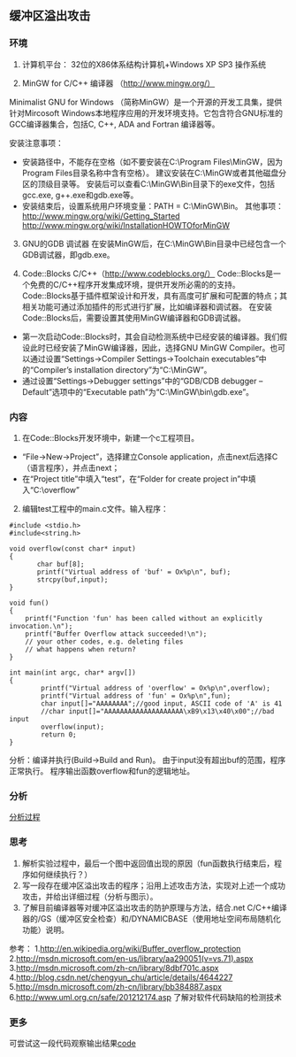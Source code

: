 ## 缓冲区溢出攻击

### 环境
1. 计算机平台：
32位的X86体系结构计算机+Windows XP SP3 操作系统

1. MinGW for C/C++ 编译器 （http://www.mingw.org/）

Minimalist GNU for Windows （简称MinGW）是一个开源的开发工具集，提供针对Mircosoft Windows本地程序应用的开发环境支持。它包含符合GNU标准的GCC编译器集合，包括C, C++, ADA and Fortran 编译器等。

安装注意事项：
* 安装路径中，不能存在空格（如不要安装在C:\Program Files\MinGW，因为Program Files目录名称中含有空格）。
建议安装在C:\MinGW或者其他磁盘分区的顶级目录等。
安装后可以查看C:\MinGW\Bin目录下的exe文件，包括gcc.exe, g++.exe和gdb.exe等。
* 安装结束后，设置系统用户环境变量：PATH = C:\MinGW\Bin。
其他事项：
http://www.mingw.org/wiki/Getting_Started http://www.mingw.org/wiki/InstallationHOWTOforMinGW

3. GNU的GDB 调试器
在安装MinGW后，在C:\MinGW\Bin目录中已经包含一个GDB调试器，即gdb.exe。

4. Code::Blocks C/C++（http://www.codeblocks.org/）
Code::Blocks是一个免费的C/C++程序开发集成环境，提供开发所必需的的支持。Code::Blocks基于插件框架设计和开发，具有高度可扩展和可配置的特点；其相关功能可通过添加插件的形式进行扩展，比如编译器和调试器。
在安装Code::Blocks后，需要设置其使用MinGW编译器和GDB调试器。
* 第一次启动Code::Blocks时，其会自动检测系统中已经安装的编译器。我们假设此时已经安装了MinGW编译器，因此，选择GNU MinGW Compiler。也可以通过设置“Settings->Compiler Settings->Toolchain executables”中的“Compiler’s installation directory”为“C:\MinGW”。
* 通过设置“Settings->Debugger settings”中的“GDB/CDB debugger – Default”选项中的“Executable path”为“C:\MinGW\bin\gdb.exe”。
  
### 内容
1. 在Code::Blocks开发环境中，新建一个c工程项目。
* “File->New->Project”，选择建立Console application，点击next后选择C（语言程序），并点击next；
* 在“Project title”中填入“test”，在“Folder for create project in”中填入“C:\overflow”
2. 编辑test工程中的main.c文件。输入程序：
```
#include <stdio.h>
#include<string.h>

void overflow(const char* input)
{
       char buf[8];
       printf("Virtual address of 'buf' = Ox%p\n", buf);
       strcpy(buf,input);
}

void fun()
{
    printf("Function 'fun' has been called without an explicitly invocation.\n");
    printf("Buffer Overflow attack succeeded!\n");
    // your other codes, e.g. deleting files
    // what happens when return?
}

int main(int argc, char* argv[])
{
        printf("Virtual address of 'overflow' = Ox%p\n",overflow);
        printf("Virtual address of 'fun' = Ox%p\n",fun);
        char input[]="AAAAAAAA";//good input, ASCII code of 'A' is 41
        //char input[]="AAAAAAAAAAAAAAAAAAAA\xB9\x13\x40\x00";//bad input
        overflow(input);
        return 0;
}
```
分析：编译并执行(Build->Build and Run)。
由于input没有超出buf的范围，程序正常执行。
程序输出函数overflow和fun的逻辑地址。

### 分析
[分析过程]()

### 思考
1. 解析实验过程中，最后一个图中返回值出现的原因（fun函数执行结束后，程序如何继续执行？）
2. 写一段存在缓冲区溢出攻击的程序；沿用上述攻击方法，实现对上述一个成功攻击，并给出详细过程（分析与图示）。
3. 了解目前编译器等对缓冲区溢出攻击的防护原理与方法，结合.net C/C++编译器的/GS（缓冲区安全检查）和/DYNAMICBASE（使用地址空间布局随机化功能）说明。
   
参考：
1.http://en.wikipedia.org/wiki/Buffer_overflow_protection
2.http://msdn.microsoft.com/en-us/library/aa290051(v=vs.71).aspx
3.http://msdn.microsoft.com/zh-cn/library/8dbf701c.aspx
4.http://blog.csdn.net/chengyun_chu/article/details/4644227
5.http://msdn.microsoft.com/zh-cn/library/bb384887.aspx
6.http://www.uml.org.cn/safe/201212174.asp
了解对软件代码缺陷的检测技术


### 更多
可尝试这一段代码观察输出结果[code]()